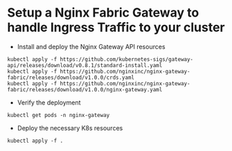 # Setup a Nginx Fabric Gateway to handle Ingress Traffic to your cluster

- Install and deploy the Nginx Gateway API resources
```
kubectl apply -f https://github.com/kubernetes-sigs/gateway-api/releases/download/v0.8.1/standard-install.yaml
kubectl apply -f https://github.com/nginxinc/nginx-gateway-fabric/releases/download/v1.0.0/crds.yaml
kubectl apply -f https://github.com/nginxinc/nginx-gateway-fabric/releases/download/v1.0.0/nginx-gateway.yaml

```
- Verify the deployment

```kubectl get pods -n nginx-gateway```

- Deploy the necessary K8s resources

```kubectl apply -f .```

